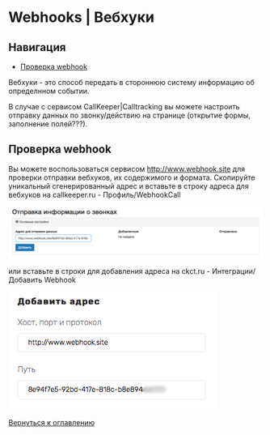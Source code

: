 # Webhooks | Вебхуки

## Навигация

  - [Проверка webhook](#проверка-webhook)

Вебхуки - это способ передать в стороннюю систему информацию об определнном событии.

В случае с сервисом CallKeeper|Calltracking вы можете настроить отправку данных по звонку/действию на странице (открытие формы, заполнение полей???). 



## Проверка webhook

Вы можете воспользоваться сервисом http://www.webhook.site для проверки отправки вебхуков, их содержимого и формата. 
Скопируйте уникальный сгенерированный адрес и вставьте в строку адреса для вебхуков на callkeeper.ru - Профиль/WebhookCall

![Рис.](images/webhook_ck.png)


или вставьте в строки для добавления адреса на ckct.ru - Интеграции/Добавить Webhook

![Рис.](images/webhook_ckct.png)


[Вернуться к оглавлению](#webhooks-вебхуки)


